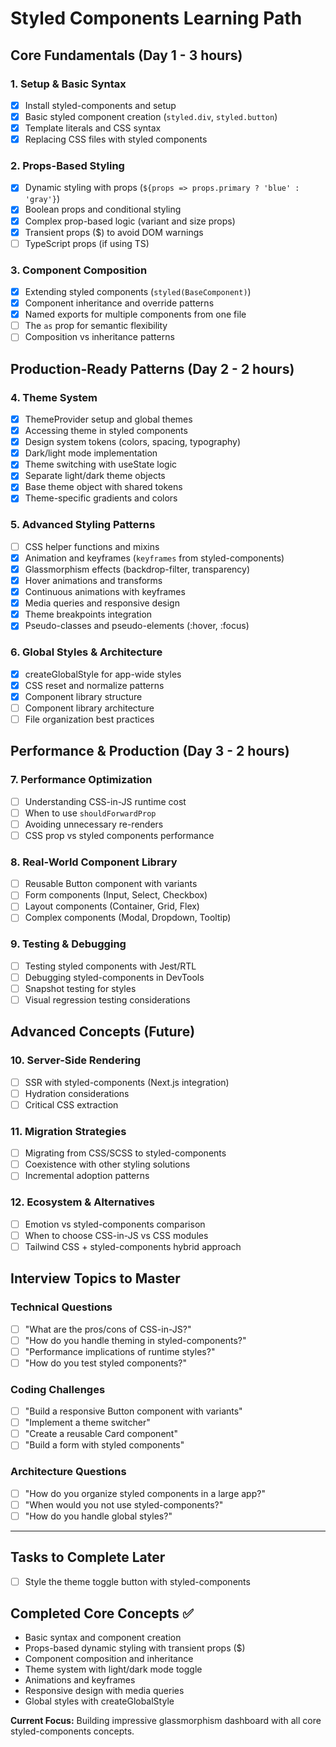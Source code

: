# Styled Components Learning Path

## Core Fundamentals (Day 1 - 3 hours)

### 1. Setup & Basic Syntax
- [x] Install styled-components and setup
- [x] Basic styled component creation (`styled.div`, `styled.button`)
- [x] Template literals and CSS syntax
- [x] Replacing CSS files with styled components

### 2. Props-Based Styling
- [x] Dynamic styling with props (`${props => props.primary ? 'blue' : 'gray'}`)
- [x] Boolean props and conditional styling
- [x] Complex prop-based logic (variant and size props)
- [x] Transient props ($) to avoid DOM warnings
- [ ] TypeScript props (if using TS)

### 3. Component Composition
- [x] Extending styled components (`styled(BaseComponent)`)
- [x] Component inheritance and override patterns
- [x] Named exports for multiple components from one file
- [ ] The `as` prop for semantic flexibility
- [ ] Composition vs inheritance patterns

## Production-Ready Patterns (Day 2 - 2 hours)

### 4. Theme System
- [x] ThemeProvider setup and global themes
- [x] Accessing theme in styled components
- [x] Design system tokens (colors, spacing, typography)
- [x] Dark/light mode implementation
- [x] Theme switching with useState logic
- [x] Separate light/dark theme objects
- [x] Base theme object with shared tokens
- [x] Theme-specific gradients and colors

### 5. Advanced Styling Patterns
- [ ] CSS helper functions and mixins
- [x] Animation and keyframes (`keyframes` from styled-components)
- [x] Glassmorphism effects (backdrop-filter, transparency)
- [x] Hover animations and transforms
- [x] Continuous animations with keyframes
- [x] Media queries and responsive design
- [x] Theme breakpoints integration
- [x] Pseudo-classes and pseudo-elements (:hover, :focus)

### 6. Global Styles & Architecture
- [x] createGlobalStyle for app-wide styles
- [x] CSS reset and normalize patterns
- [x] Component library structure
- [ ] Component library architecture
- [ ] File organization best practices

## Performance & Production (Day 3 - 2 hours)

### 7. Performance Optimization
- [ ] Understanding CSS-in-JS runtime cost
- [ ] When to use `shouldForwardProp`
- [ ] Avoiding unnecessary re-renders
- [ ] CSS prop vs styled components performance

### 8. Real-World Component Library
- [ ] Reusable Button component with variants
- [ ] Form components (Input, Select, Checkbox)
- [ ] Layout components (Container, Grid, Flex)
- [ ] Complex components (Modal, Dropdown, Tooltip)

### 9. Testing & Debugging
- [ ] Testing styled components with Jest/RTL
- [ ] Debugging styled-components in DevTools
- [ ] Snapshot testing for styles
- [ ] Visual regression testing considerations

## Advanced Concepts (Future)

### 10. Server-Side Rendering
- [ ] SSR with styled-components (Next.js integration)
- [ ] Hydration considerations
- [ ] Critical CSS extraction

### 11. Migration Strategies
- [ ] Migrating from CSS/SCSS to styled-components
- [ ] Coexistence with other styling solutions
- [ ] Incremental adoption patterns

### 12. Ecosystem & Alternatives
- [ ] Emotion vs styled-components comparison
- [ ] When to choose CSS-in-JS vs CSS modules
- [ ] Tailwind CSS + styled-components hybrid approach

## Interview Topics to Master

### Technical Questions
- [ ] "What are the pros/cons of CSS-in-JS?"
- [ ] "How do you handle theming in styled-components?"
- [ ] "Performance implications of runtime styles?"
- [ ] "How do you test styled components?"

### Coding Challenges
- [ ] "Build a responsive Button component with variants"
- [ ] "Implement a theme switcher"
- [ ] "Create a reusable Card component"
- [ ] "Build a form with styled components"

### Architecture Questions
- [ ] "How do you organize styled components in a large app?"
- [ ] "When would you not use styled-components?"
- [ ] "How do you handle global styles?"

---

## Tasks to Complete Later
- [ ] Style the theme toggle button with styled-components

## Completed Core Concepts ✅
- Basic syntax and component creation
- Props-based dynamic styling with transient props ($)
- Component composition and inheritance
- Theme system with light/dark mode toggle
- Animations and keyframes
- Responsive design with media queries
- Global styles with createGlobalStyle

**Current Focus:** Building impressive glassmorphism dashboard with all core styled-components concepts.
